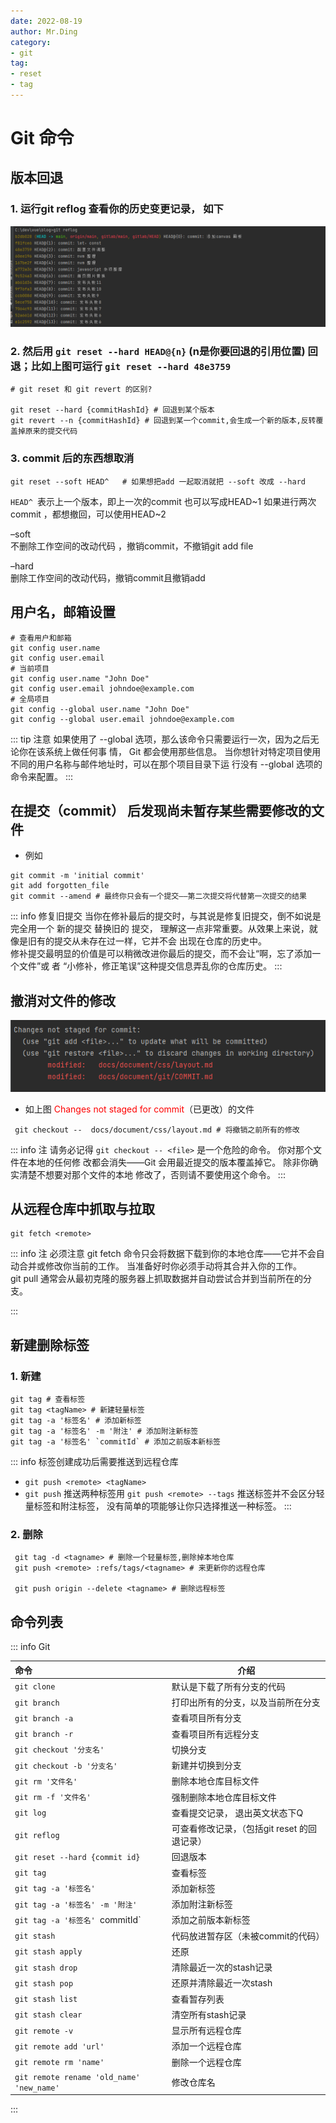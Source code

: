 ```yaml
---
date: 2022-08-19
author: Mr.Ding
category:
- git
tag:
- reset
- tag
---
```


# Git 命令



## 版本回退
### 1. 运行git reflog 查看你的历史变更记录， 如下
![这是图片](./img/img.png "图1")

### 2. 然后用 `git reset --hard HEAD@{n}` (n是你要回退的引用位置) 回退；比如上图可运行 `git reset --hard 48e3759`

```shell
# git reset 和 git revert 的区别?

git reset --hard {commitHashId} # 回退到某个版本 
git revert --n {commitHashId} # 回退到某一个commit,会生成一个新的版本,反转覆盖掉原来的提交代码
```

### 3. commit 后的东西想取消

```shell
git reset --soft HEAD^   # 如果想把add 一起取消就把 --soft 改成 --hard
```
`HEAD^ `表示上一个版本，即上一次的commit 也可以写成HEAD~1 如果进行两次commit ，都想撤回，可以使用HEAD~2  

–soft  
不删除工作空间的改动代码 ，撤销commit，不撤销git add file  

–hard  
删除工作空间的改动代码，撤销commit且撤销add  



## 用户名，邮箱设置
```shell
# 查看用户和邮箱
git config user.name
git config user.email
# 当前项目
git config user.name "John Doe"
git config user.email johndoe@example.com
# 全局项目
git config --global user.name "John Doe"
git config --global user.email johndoe@example.com
```
::: tip 注意
如果使用了 --global 选项，那么该命令只需要运行一次，因为之后无论你在该系统上做任何事
情， Git 都会使用那些信息。 当你想针对特定项目使用不同的用户名称与邮件地址时，可以在那个项目目录下运
行没有 --global 选项的命令来配置。
:::

## 在提交（commit） 后发现尚未暂存某些需要修改的文件
- 例如
```shell
git commit -m 'initial commit'
git add forgotten_file
git commit --amend # 最终你只会有一个提交——第二次提交将代替第一次提交的结果
```
::: info 修复旧提交
当你在修补最后的提交时，与其说是修复旧提交，倒不如说是完全用一个 新的提交 替换旧的
提交， 理解这一点非常重要。从效果上来说，就像是旧有的提交从未存在过一样，它并不会
出现在仓库的历史中。<br/>
修补提交最明显的价值是可以稍微改进你最后的提交，而不会让“啊，忘了添加一个文件”或
者 “小修补，修正笔误”这种提交信息弄乱你的仓库历史。
:::

## 撤消对文件的修改

![Alt](./img/img_1.png "图片标题")

- 如上图 <span style="color: red">Changes not staged for commit</span>（已更改）的文件

```shell
 git checkout --  docs/document/css/layout.md # 将撤销之前所有的修改
```
::: info 注
请务必记得 `git checkout -- <file>` 是一个危险的命令。 你对那个文件在本地的任何修
改都会消失——Git 会用最近提交的版本覆盖掉它。 除非你确实清楚不想要对那个文件的本地
修改了，否则请不要使用这个命令。
:::

## 从远程仓库中抓取与拉取

```shell
git fetch <remote>
```
::: info 注
必须注意 git fetch 命令只会将数据下载到你的本地仓库——它并不会自动合并或修改你当前的工作。 当准备好时你必须手动将其合并入你的工作。<br/>
git pull 通常会从最初克隆的服务器上抓取数据并自动尝试合并到当前所在的分支。

:::

## 新建删除标签

### 1. 新建
```shell
git tag # 查看标签
git tag <tagName> # 新建轻量标签
git tag -a '标签名' # 添加新标签
git tag -a '标签名' -m '附注' # 添加附注新标签
git tag -a '标签名' `commitId` # 添加之前版本新标签
```
::: info 标签创建成功后需要推送到远程仓库
- `git push <remote> <tagName>` 
- `git push` 推送两种标签用 `git push <remote> --tags` 推送标签并不会区分轻量标签和附注标签， 没有简单的项能够让你只选择推送一种标签。
:::

### 2. 删除
```shell
 git tag -d <tagname> # 删除一个轻量标签,删除掉本地仓库
 git push <remote> :refs/tags/<tagname> # 来更新你的远程仓库
 
 git push origin --delete <tagname> # 删除远程标签
```

## 命令列表

::: info Git

| 命令 |  介绍 |
|:-----|------|
|`git clone` |默认是下载了所有分支的代码|
|`git branch` |打印出所有的分支，以及当前所在分支|
|`git branch -a` |查看项目所有分支|
|`git branch -r` |查看项目所有远程分支|
|`git checkout '分支名'` |切换分支|
|`git checkout -b '分支名'` |新建并切换到分支|
|`git rm '文件名'` |删除本地仓库目标文件|
|`git rm -f '文件名'` |强制删除本地仓库目标文件|
|`git log` |查看提交记录， 退出英文状态下Q|
|`git reflog` |可查看修改记录，（包括git reset 的回退记录）|
|`git reset --hard {commit id}`  |回退版本|
|`git tag`  |查看标签|
|`git tag -a '标签名'`  |添加新标签|
|`git tag -a '标签名' -m '附注'`  |添加附注新标签|
|`git tag -a '标签名' `commitId`  |添加之前版本新标签|
|`git stash`  |代码放进暂存区（未被commit的代码）|
|`git stash apply` |还原|
|`git stash drop` |清除最近一次的stash记录|
|`git stash pop` |还原并清除最近一次stash|
|`git stash list` |查看暂存列表|
|`git stash clear` |清空所有stash记录|
|`git remote -v`  |显示所有远程仓库|
|`git remote add 'url'`   |添加一个远程仓库|
|`git remote rm 'name'`   |删除一个远程仓库|
|`git remote rename 'old_name' 'new_name'`   |修改仓库名|

:::


